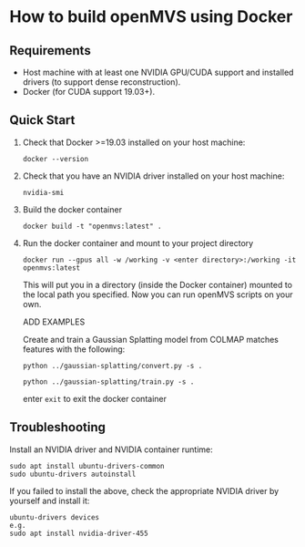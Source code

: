 # How to build openMVS using Docker

## Requirements

- Host machine with at least one NVIDIA GPU/CUDA support and installed drivers
  (to support dense reconstruction).
- Docker (for CUDA support 19.03+).

## Quick Start

1. Check that Docker >=19.03 installed on your host machine:

    ```
    docker --version
    ```

2. Check that you have an NVIDIA driver installed on your host machine:

    ```
    nvidia-smi
    ```

3. Build the docker container

    ```
    docker build -t "openmvs:latest" .
    ```

4. Run the docker container and mount to your project directory

    ```
    docker run --gpus all -w /working -v <enter directory>:/working -it openmvs:latest
    ```

    This will put you in a directory (inside the Docker container) mounted to
    the local path you specified. Now you can run openMVS scripts on your own.

    ADD EXAMPLES

    Create and train a Gaussian Splatting model from COLMAP matches features with the following:

    ```
    python ../gaussian-splatting/convert.py -s .
    ```

    ```
    python ../gaussian-splatting/train.py -s .
    ```

    enter `exit` to exit the docker container


## Troubleshooting

Install an NVIDIA driver and NVIDIA container runtime:

```
sudo apt install ubuntu-drivers-common
sudo ubuntu-drivers autoinstall
```

If you failed to install the above, check the appropriate NVIDIA driver by yourself and install it:

```
ubuntu-drivers devices
e.g.
sudo apt install nvidia-driver-455
```